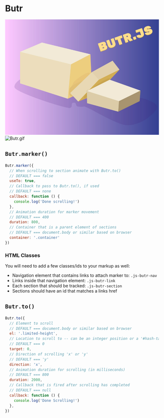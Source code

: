 # Butr

![Butr.gif](Butr.png)
![Butr.gif](Butr.gif)

## `Butr.marker()`

```javascript
Butr.marker({
  // When scrolling to section animate with Butr.to()
  // DEFAULT === false
  useTo: true,
  // Callback to pass to Butr.to(), if used
  // DEFAULT === none
  callback: function () {
    console.log('Done scrolling!')
  },
  // Animation duration for marker movement
  // DEFAULT === 400
  duration: 800,
  // Container that is a parent element of sections
  // DEFAULT === document.body or similar based on browser
  container: '.container'
})
```

### HTML Classes

You will need to add a few classes/ids to your markup as well:

- Navigation element that contains links to attach marker to: `.js-butr-nav`
- Links inside that navigation element: `.js-butr-link`
- Each section that should be tracked: `.js-butr-section`
- Sections should have an id that matches a links href

## `Butr.to()`

```javascript
Butr.to({
  // Element to scroll
  // DEFAULT === document.body or similar based on browser
  el: '.limited-height',
  // Location to scroll to -- can be an integer position or a '#hash-target'
  // DEFAULT === 0
  target: 0,
  // Direction of scrolling 'x' or 'y'
  // DEFAULT === 'y'
  direction: 'x',
  // Animation duration for scrolling (in milliseconds)
  // DEFAULT === 800
  duration: 2000,
  // Callback that is fired after scrolling has completed
  // DEFAULT === null
  callback: function () {
    console.log('Done Scrolling!')
  },
})
```
